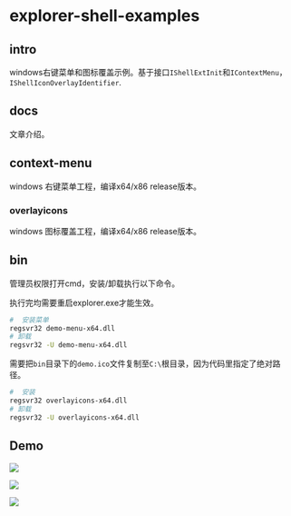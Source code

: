 # explorer-shell-examples

## intro

windows右键菜单和图标覆盖示例。基于接口`IShellExtInit`和`IContextMenu`，`IShellIconOverlayIdentifier`.

## docs

文章介绍。

## context-menu

windows 右键菜单工程，编译x64/x86 release版本。

### overlayicons

windows 图标覆盖工程，编译x64/x86 release版本。

## bin

管理员权限打开cmd，安装/卸载执行以下命令。

执行完均需要重启explorer.exe才能生效。

```bash
#  安装菜单
regsvr32 demo-menu-x64.dll
# 卸载
regsvr32 -U demo-menu-x64.dll
```

需要把`bin`目录下的`demo.ico`文件复制至`C:\`根目录，因为代码里指定了绝对路径。

```bash
#  安装
regsvr32 overlayicons-x64.dll
# 卸载
regsvr32 -U overlayicons-x64.dll
```

## Demo

![](C:\Users\HP\Desktop\examples\explorer-shell-examples\docs\.context-menu-windows.assets\2022-12-14-09-06-17-image.png)

![](C:\Users\HP\Desktop\examples\explorer-shell-examples\docs\.context-menu-windows.assets\2022-12-14-14-54-00-image.png)

![](C:\Users\HP\Desktop\examples\explorer-shell-examples\docs\.windows-shell-overlayicons.assets\2022-12-16-17-17-37-image.png)